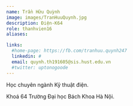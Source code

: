 ```yaml
---
name: Trần Hữu Quỳnh
image: images/TranHuuQuynh.jpg
description: Điện-K64
role: thanhvien16
aliases:

links:
  #home-page: https://fb.com/tranhuu.quynh247
  linkedin: #
  email: quynh.th191605@sis.hust.edu.vn
  #twitter: uptonogoode
---
```


Học chuyên ngành Kỹ thuật điện.

Khoá 64 Trường Đại học Bách Khoa Hà Nội.
